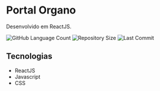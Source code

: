 # Portal Organo

Desenvolvido em ReactJS.

<p>
<img alt="GitHub Language Count" src="https://img.shields.io/github/languages/count/vertonn/organo"> 

<img alt="Repository Size" src="https://img.shields.io/github/repo-size/vertonn/organo"> 

<img alt="Last Commit" src="https://img.shields.io/github/last-commit/vertonn/organo"> 
<p/>

## Tecnologias

 - ReactJS
 - Javascript
 - CSS

